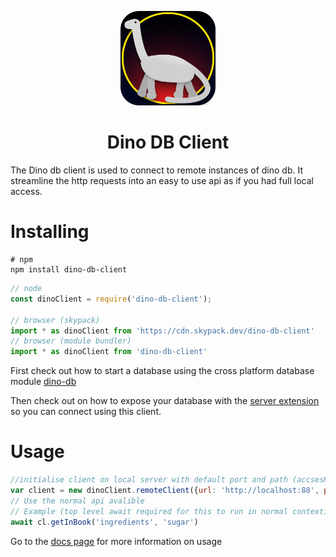 <p align="center">
	<img src="https://raw.githubusercontent.com/imagineeeinc/dino-db/main/dino-db.png" width="30%">
</p>
<h1 align="center">Dino DB Client</h1>

The Dino db client is used to connect to remote instances of dino db.
It streamline the http requests into an easy to use api as if you had full local access.

# Installing
```shell
# npm
npm install dino-db-client
```

```js
// node
const dinoClient = require('dino-db-client');

// browser (skypack)
import * as dinoClient from 'https://cdn.skypack.dev/dino-db-client'
// browser (module bundler)
import * as dinoClient from 'dino-db-client'
```

First check out how to start a database using the cross platform database module [dino-db](https://www.npmjs.com/package/dino-db)

Then check out on how to expose your database with the [server extension](https://www.npmjs.com/package/dino-db-server) so you can connect using this client.

# Usage
```js
//initialise client on local server with default port and path (accsesKey is optional and is only required if your server is configered that way)
var client = new dinoClient.remoteClient({url: 'http://localhost:88', path: '/', accsesKey: 'password123' })
// Use the normal api avalible
// Example (top level await required for this to run in normal context)
await cl.getInBook('ingredients', 'sugar')
```

Go to the [docs page](https://github.com/imagineeeinc/dino-db#docs) for more information on usage